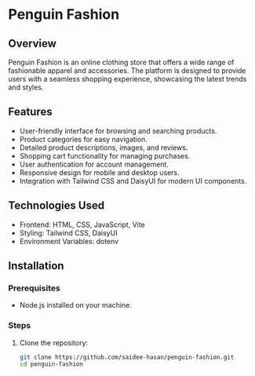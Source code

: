 # Penguin Fashion

## Overview
Penguin Fashion is an online clothing store that offers a wide range of fashionable apparel and accessories. The platform is designed to provide users with a seamless shopping experience, showcasing the latest trends and styles.

## Features
- User-friendly interface for browsing and searching products.
- Product categories for easy navigation.
- Detailed product descriptions, images, and reviews.
- Shopping cart functionality for managing purchases.
- User authentication for account management.
- Responsive design for mobile and desktop users.
- Integration with Tailwind CSS and DaisyUI for modern UI components.

## Technologies Used
- Frontend: HTML, CSS, JavaScript, Vite
- Styling: Tailwind CSS, DaisyUI
- Environment Variables: dotenv

## Installation

### Prerequisites
- Node.js installed on your machine.

### Steps
1. Clone the repository:
   ```bash
   git clone https://github.com/saidee-hasan/penguin-fashion.git
   cd penguin-fashion
